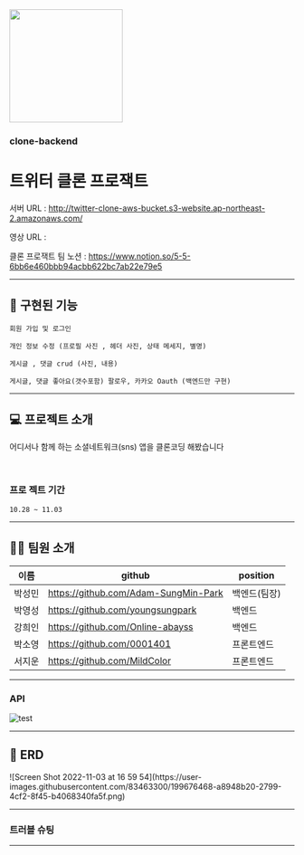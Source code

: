 <img src="https://search.pstatic.net/common/?src=http%3A%2F%2Fblogfiles.naver.net%2F20130122_106%2Ftensaiseung_1358842624770erdHE_PNG%2F%25C6%25AE%25C0%25A7%25C5%25CD.png&type=sc960_832" width="200" height="200"/>


### clone-backend

# 트위터 클론 프로잭트


서버 URL : http://twitter-clone-aws-bucket.s3-website.ap-northeast-2.amazonaws.com/

영상 URL :

클론 프로잭트 팀 노션 : https://www.notion.so/5-5-6bb6e460bbb94acbb622bc7ab22e79e5

---
<h2>🚀 구현된 기능</h2>

    회원 가입 및 로그인
    
    개인 정보 수정 (프로필 사진 , 헤더 사진, 상태 메세지, 별명)
    
    게시글 , 댓글 crud (사진, 내용) 

    게시글, 댓글 좋아요(갯수포함) 팔로우, 카카오 Oauth (백엔드만 구현) 

---
<h2>💻 프로젝트 소개</h2>
<p>어디서나 함께 하는 소셜네트워크(sns) 앱을 클론코딩 해봤습니다</p>
<br />

### 프로 젝트 기간
    10.28 ~ 11.03

---
<h2>👫🏻 팀원 소개 </h2>

| 이름   | github | position |
|------|--------|----------|
| 박성민 | https://github.com/Adam-SungMin-Park   | 백엔드(팀장)     |
| 박영성 | https://github.com/youngsungpark   | 백엔드     |
| 강희인 | https://github.com/Online-abayss   | 백엔드     |
| 박소영 | https://github.com/0001401   | 프론트엔드     |
| 서지운 | https://github.com/MildColor   | 프론트엔드     |

---
### API

![test](https://user-images.githubusercontent.com/83463300/199677835-640cad11-d7be-4f1e-90a5-6323ceaa6402.PNG)

--- ---
<h2>📃 ERD</h2>
![Screen Shot 2022-11-03 at 16 59 54](https://user-images.githubusercontent.com/83463300/199676468-a8948b20-2799-4cf2-8f45-b4068340fa5f.png)


---
### 트러블 슈팅

---
